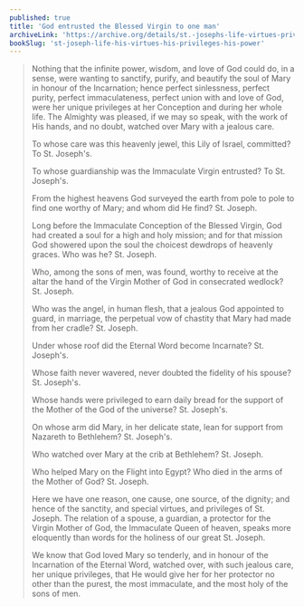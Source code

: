 ```yaml
---
published: true
title: 'God entrusted the Blessed Virgin to one man'
archiveLink: 'https://archive.org/details/st.-josephs-life-virtues-privileges-power/page/187?view=theater'
bookSlug: 'st-joseph-life-his-virtues-his-privileges-his-power'
---
```


> Nothing that the infinite power, wisdom, and love of God could do, in a sense, were wanting to sanctify, purify, and beautify the soul of Mary in honour of the Incarnation; hence perfect sinlessness, perfect purity, perfect immaculateness, perfect union with and love of God, were her unique privileges at her Conception and during her whole life. The Almighty was pleased, if we may so speak, with the work of His hands, and no doubt, watched over Mary with a jealous care.
>
> To whose care was this heavenly jewel, this Lily of Israel, committed? To St. Joseph's.
>
> To whose guardianship was the Immaculate Virgin entrusted? To St. Joseph's.
>
> From the highest heavens God surveyed the earth from pole to pole to find one worthy of Mary; and whom did He find? St. Joseph.
>
> Long before the Immaculate Conception of the Blessed Virgin, God had created a soul for a high and holy mission; and for that mission God showered upon the soul the choicest dewdrops of heavenly graces. Who was he? St. Joseph.
>
> Who, among the sons of men, was found, worthy to receive at the altar the hand of the Virgin Mother of God in consecrated wedlock? St. Joseph.
>
> Who was the angel, in human flesh, that a jealous God appointed to guard, in marriage, the perpetual vow of chastity that Mary had made from her cradle? St. Joseph.
>
> Under whose roof did the Eternal Word become Incarnate? St. Joseph's.
>
> Whose faith never wavered, never doubted the fidelity of his spouse? St. Joseph's.
>
> Whose hands were privileged to earn daily bread for the support of the Mother of the God of the universe? St. Joseph's.
>
> On whose arm did Mary, in her delicate state, lean for support from Nazareth to Bethlehem? St. Joseph's.
>
> Who watched over Mary at the crib at Bethlehem? St. Joseph.
>
> Who helped Mary on the Flight into Egypt? Who died in the arms of the Mother of God? St. Joseph.
>
> Here we have one reason, one cause, one source, of the dignity; and hence of the sanctity, and special virtues, and privileges of St. Joseph. The relation of a spouse, a guardian, a protector for the Virgin Mother of God, the Immaculate Queen of heaven, speaks more eloquently than words for the holiness of our great St. Joseph.
>
> We know that God loved Mary so tenderly, and in honour of the Incarnation of the Eternal Word, watched over, with such jealous care, her unique privileges, that He would give her for her protector no other than the purest, the most immaculate, and the most holy of the sons of men.